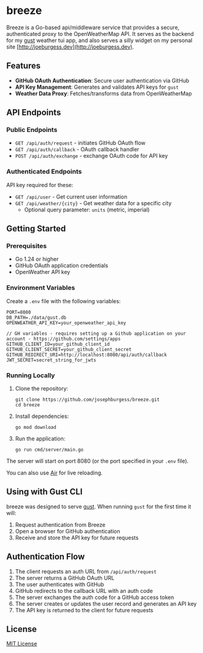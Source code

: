 # breeze

Breeze is a Go-based api/middleware service that provides a secure, authenticated proxy to the OpenWeatherMap API. It serves as the backend for my [gust](https://github.com/josephburgess/gust) weather tui app, and also serves a silly widget on my personal site [http://joeburgess.dev](http://joeburgess.dev).

## Features

- **GitHub OAuth Authentication**: Secure user authentication via GitHub
- **API Key Management**: Generates and validates API keys for `gust`
- **Weather Data Proxy**: Fetches/transforms data from OpenWeatherMap

## API Endpoints

### Public Endpoints

- `GET /api/auth/request` - initiates GitHub OAuth flow
- `GET /api/auth/callback` - OAuth callback handler
- `POST /api/auth/exchange` - exchange OAuth code for API key

### Authenticated Endpoints

API key required for these:

- `GET /api/user` - Get current user information
- `GET /api/weather/{city}` - Get weather data for a specific city
  - Optional query parameter: `units` (metric, imperial)

## Getting Started

### Prerequisites

- Go 1.24 or higher
- GitHub OAuth application credentials
- OpenWeather API key

### Environment Variables

Create a `.env` file with the following variables:

```
PORT=8080
DB_PATH=./data/gust.db
OPENWEATHER_API_KEY=your_openweather_api_key

// GH variables - requires setting up a Github application on your account - https://github.com/settings/apps
GITHUB_CLIENT_ID=your_github_client_id
GITHUB_CLIENT_SECRET=your_github_client_secret
GITHUB_REDIRECT_URI=http://localhost:8080/api/auth/callback
JWT_SECRET=secret_string_for_jwts
```

### Running Locally

1. Clone the repository:

   ```
   git clone https://github.com/josephburgess/breeze.git
   cd breeze
   ```

2. Install dependencies:

   ```
   go mod download
   ```

3. Run the application:
   ```
   go run cmd/server/main.go
   ```

The server will start on port 8080 (or the port specified in your `.env` file).

You can also use [Air](https://github.com/air-verse/air) for live reloading.

## Using with Gust CLI

breeze was designed to serve [gust](https://github.com/josephburgess/gust). When running `gust` for the first time it will:

1. Request authentication from Breeze
2. Open a browser for GitHub authentication
3. Receive and store the API key for future requests

## Authentication Flow

1. The client requests an auth URL from `/api/auth/request`
2. The server returns a GitHub OAuth URL
3. The user authenticates with GitHub
4. GitHub redirects to the callback URL with an auth code
5. The server exchanges the auth code for a GitHub access token
6. The server creates or updates the user record and generates an API key
7. The API key is returned to the client for future requests

## License

[MIT License](LICENSE)
